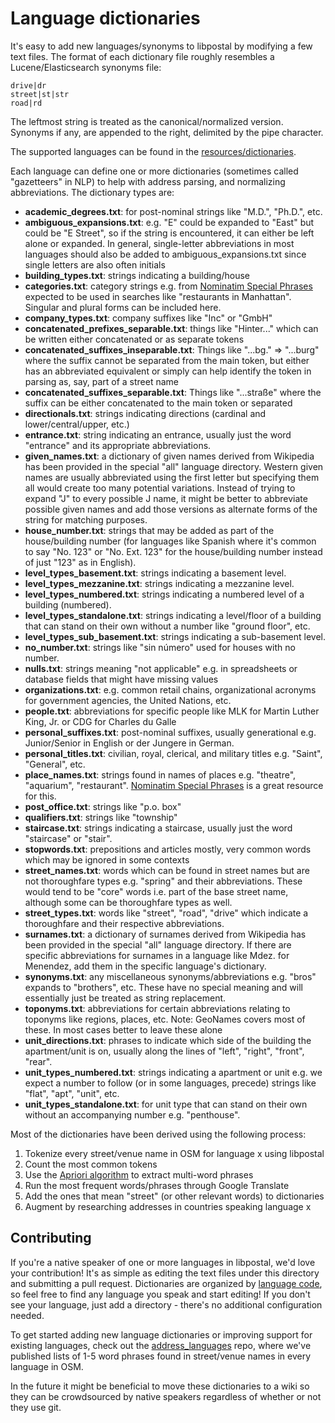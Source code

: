 Language dictionaries
=====================

It's easy to add new languages/synonyms to libpostal by modifying a few text
files. The format of each dictionary file roughly resembles a
Lucene/Elasticsearch synonyms file:

```
drive|dr
street|st|str
road|rd
```

The leftmost string is treated as the canonical/normalized version. Synonyms
if any, are appended to the right, delimited by the pipe character.

The supported languages can be found in the [resources/dictionaries](https://github.com/openvenues/libpostal/tree/master/resources/dictionaries).

Each language can define one or more dictionaries (sometimes called "gazetteers" in NLP) to help with address parsing, and normalizing abbreviations. The dictionary types are:

- **academic_degrees.txt**: for post-nominal strings like "M.D.", "Ph.D.", etc.
- **ambiguous_expansions.txt**: e.g. "E" could be expanded to "East" but could
be "E Street", so if the string is encountered, it can either be left alone or expanded. In general, single-letter abbreviations in most languages should also be added to ambiguous_expansions.txt since single letters are also often initials
- **building_types.txt**: strings indicating a building/house
- **categories.txt**: category strings e.g. from [Nominatim Special Phrases](http://wiki.openstreetmap.org/wiki/Nominatim/Special_Phrases) expected to be used in searches like "restaurants in Manhattan". Singular and plural forms can be included here.
- **company_types.txt**: company suffixes like "Inc" or "GmbH"
- **concatenated_prefixes_separable.txt**: things like "Hinter..." which can
be written either concatenated or as separate tokens
- **concatenated_suffixes_inseparable.txt**: Things like "...bg." => "...burg"
where the suffix cannot be separated from the main token, but either has an
abbreviated equivalent or simply can help identify the token in parsing as,
say, part of a street name
- **concatenated_suffixes_separable.txt**: Things like "...straße" where the
suffix can be either concatenated to the main token or separated
- **directionals.txt**: strings indicating directions (cardinal and
lower/central/upper, etc.)
- **entrance.txt**: string indicating an entrance, usually just the word "entrance" and its appropriate abbreviations.
- **given_names.txt**: a dictionary of given names derived from Wikipedia has been provided in the special "all" language directory. Western given names are usually abbreviated using the first letter but specifying them all would create too many potential variations. Instead of trying to expand "J" to every possible J name, it might be better to abbreviate possible given names and add those versions as alternate forms of the string for matching purposes.
- **house_number.txt**: strings that may be added as part of the house/building number (for languages like Spanish where it's common to say "No. 123" or "No. Ext. 123" for the house/building number instead of just "123" as in English).
- **level_types_basement.txt**: strings indicating a basement level.
- **level_types_mezzanine.txt**: strings indicating a mezzanine level.
- **level_types_numbered.txt**: strings indicating a numbered level of a building (numbered).
- **level_types_standalone.txt**: strings indicating a level/floor of a building that can stand on their own without a number like "ground floor", etc.
- **level_types_sub_basement.txt**: strings indicating a sub-basement level.
- **no_number.txt**: strings like "sin número" used for houses with no number.
- **nulls.txt**: strings meaning "not applicable" e.g. in spreadsheets or database fields that might have missing values
- **organizations.txt**: e.g. common retail chains, organizational acronyms for government agencies, the United Nations, etc.
- **people.txt**: abbreviations for specific people like MLK for Martin Luther King, Jr. or CDG for Charles du Galle
- **personal_suffixes.txt**: post-nominal suffixes, usually generational e.g. Junior/Senior in English or der Jungere in German.
- **personal_titles.txt**: civilian, royal, clerical, and military titles e.g. "Saint", "General", etc.
- **place_names.txt**: strings found in names of places e.g. "theatre",
"aquarium", "restaurant". [Nominatim Special Phrases](http://wiki.openstreetmap.org/wiki/Nominatim/Special_Phrases) is a great resource for this.
- **post_office.txt**: strings like "p.o. box"
- **qualifiers.txt**: strings like "township"
- **staircase.txt**: strings indicating a staircase, usually just the word "staircase" or "stair".
- **stopwords.txt**: prepositions and articles mostly, very common words
which may be ignored in some contexts
- **street_names.txt**: words which can be found in street names but are not thoroughfare types e.g. "spring" and their abbreviations. These would tend to be "core" words i.e. part of the base street name, although some can be thoroughfare types as well.
- **street_types.txt**: words like "street", "road", "drive" which indicate
a thoroughfare and their respective abbreviations.
- **surnames.txt**: a dictionary of surnames derived from Wikipedia has been provided in the special "all" language directory. If there are specific abbreviations for surnames in a language like Mdez. for Menendez, add them in the specific language's dictionary.
- **synonyms.txt**: any miscellaneous synonyms/abbreviations e.g. "bros"
expands to "brothers", etc. These have no special meaning and will essentially
just be treated as string replacement.
- **toponyms.txt**: abbreviations for certain abbreviations relating to
toponyms like regions, places, etc. Note: GeoNames covers most of these.
In most cases better to leave these alone
- **unit_directions.txt**: phrases to indicate which side of the building the apartment/unit is on, usually along the lines of "left", "right", "front", "rear".
- **unit_types_numbered.txt**: strings indicating a apartment or unit e.g. we expect a number to follow (or in some languages, precede) strings like "flat", "apt", "unit", etc.
- **unit_types_standalone.txt**: for unit type that can stand on their own without an accompanying number e.g. "penthouse".

Most of the dictionaries have been derived using the following process:

1. Tokenize every street/venue name in OSM for language x using libpostal
2. Count the most common tokens
3. Use the [Apriori algorithm](https://en.wikipedia.org/wiki/Apriori_algorithm) to extract multi-word phrases
4. Run the most frequent words/phrases through Google Translate
5. Add the ones that mean "street" (or other relevant words) to dictionaries
6. Augment by researching addresses in countries speaking language x

Contributing
------------

If you're a native speaker of one or more languages in libpostal, we'd love your contribution! It's as simple as editing the text files under this directory and submitting a pull request. Dictionaries are organized by [language code](https://en.wikipedia.org/wiki/List_of_ISO_639-1_codes), so feel free to find any language you speak and start editing! If you don't see your language, just add a directory - there's no additional configuration needed.

To get started adding new language dictionaries or improving support for existing languages, check out the [address_languages](https://github.com/openvenues/address_languages) repo, where we've published lists of 1-5 word phrases found in street/venue names in every language in OSM.

In the future it might be beneficial to move these dictionaries to a wiki
so they can be crowdsourced by native speakers regardless of whether or not
they use git.
